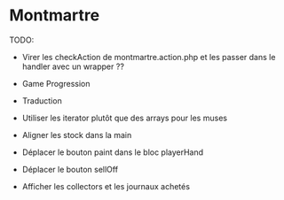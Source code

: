# Montmartre

TODO:

- Virer les checkAction de montmartre.action.php et les passer dans le handler 
  avec un wrapper ??
- Game Progression
- Traduction
- Utiliser les iterator plutôt que des arrays pour les muses

- Aligner les stock dans la main
- Déplacer le bouton paint dans le bloc playerHand
- Déplacer le bouton sellOff
- Afficher les collectors et les journaux achetés
